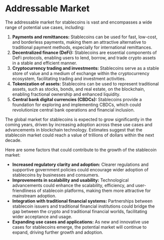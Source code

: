 # Addressable Market

The addressable market for stablecoins is vast and encompasses a wide range of potential use cases, including:

1. **Payments and remittances:** Stablecoins can be used for fast, low-cost, and borderless payments, making them an attractive alternative to traditional payment methods, especially for international remittances.
2. **Decentralized finance (DeFi):** Stablecoins are essential components of DeFi protocols, enabling users to lend, borrow, and trade crypto assets in a stable and efficient manner.
3. **Cryptocurrency trading and investments:** Stablecoins serve as a stable store of value and a medium of exchange within the cryptocurrency ecosystem, facilitating trading and investment activities.
4. **Tokenization of assets:** Stablecoins can be used to represent traditional assets, such as stocks, bonds, and real estate, on the blockchain, enabling fractional ownership and enhanced liquidity.
5. **Central bank digital currencies (CBDCs):** Stablecoins provide a foundation for exploring and implementing CBDCs, which could revolutionize central bank operations and financial inclusion.

The global market for stablecoins is expected to grow significantly in the coming years, driven by increasing adoption across these use cases and advancements in blockchain technology. Estimates suggest that the stablecoin market could reach a value of trillions of dollars within the next decade.

Here are some factors that could contribute to the growth of the stablecoin market:

* **Increased regulatory clarity and adoption:** Clearer regulations and supportive government policies could encourage wider adoption of stablecoins by businesses and consumers.
* **Improvements in scalability and usability:** Technological advancements could enhance the scalability, efficiency, and user-friendliness of stablecoin platforms, making them more attractive for mainstream adoption.
* **Integration with traditional financial systems:** Partnerships between stablecoin issuers and traditional financial institutions could bridge the gap between the crypto and traditional financial worlds, facilitating wider acceptance and usage.
* **Expanding use cases and applications:** As new and innovative use cases for stablecoins emerge, the potential market will continue to expand, driving further growth and adoption.

